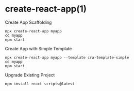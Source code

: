 # create-react-app(1)

Create App Scaffolding

    npx create-react-app myapp
    cd myapp
    npm start

Create App with Simple Template

    npx create-react-app myapp --template cra-template-simple
    cd myapp
    npm start

Upgrade Existing Project

    npm install react-scripts@latest
